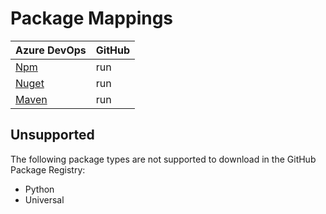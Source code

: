 # Package Mappings

| Azure DevOps                                                    | GitHub                                                                                          |
| :-------------------------------------------------------------- | :---------------------------------------------------------------------------------------------- |
| [Npm](Npm.md)                                                   | run                                                                                             |
| [Nuget](Nuget.md)                                               | run                                                                                             |
| [Maven](Maven.md)                                               | run                                                                                             |

## Unsupported

The following package types are not supported to download in the GitHub Package Registry:

- Python
- Universal
